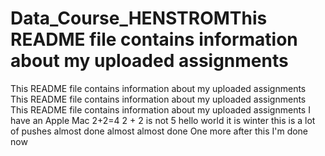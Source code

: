 # Data_Course_HENSTROMThis README file contains information about my uploaded assignments
This README file contains information about my uploaded assignments
This README file contains information about my uploaded assignments
This README file contains information about my uploaded assignments
I have an Apple Mac
2+2=4
2 + 2 is not 5
hello world
it is winter
this is a lot of pushes
almost done
almost almost done
One more after this
I'm done now
